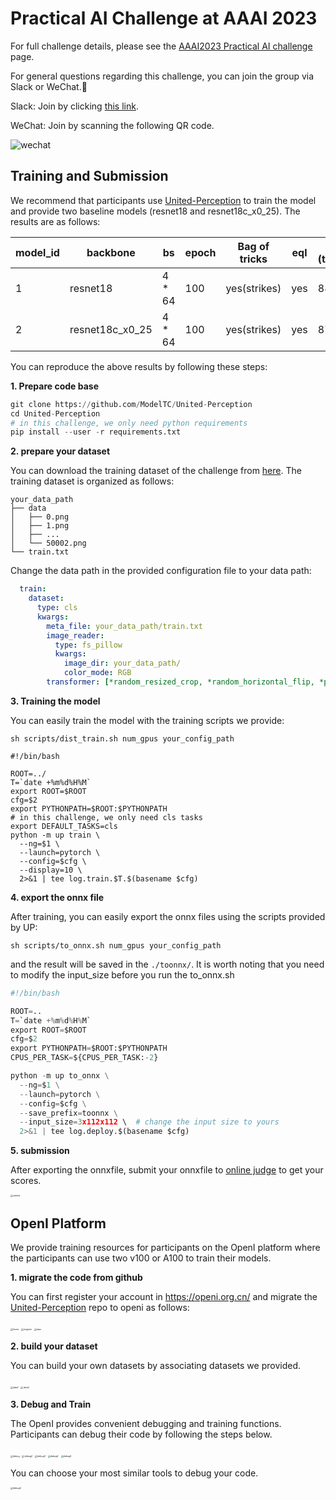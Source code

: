 # Practical AI Challenge at AAAI 2023
For full challenge details, please see the [AAAI2023 Practical AI challenge](https://practical-dl.sensecore.cn/#/intro) page.

For general questions regarding this challenge, you can join the group via Slack or WeChat.🤗

Slack: Join by clicking [this link](https://join.slack.com/t/w1666859556-fgw388026/shared_invite/zt-1iyl8cqq8-PnRCgvLEht9oVr9tA4KMmg).

WeChat: Join by scanning the following QR code.

![wechat](https://github.com/ModelTC/AAAI2023_EAMPD/blob/master/figs/wechat.png)

## Training and Submission

We recommend that participants use [United-Perception](https://github.com/ModelTC/United-Perception/tree/main/up) to train the model and provide two baseline models (resnet18 and resnet18c_x0_25). The results are as follows:

| model_id | backbone        | bs     | epoch | Bag of tricks | eql  | top1 (test1w) |
| -------- | --------------- | ------ | ----- | ------------- | ---- | ------------- |
| 1        | resnet18        | 4 * 64 | 100   | yes(strikes)  | yes  | 88.09         |
| 2        | resnet18c_x0_25 | 4 * 64 | 100   | yes(strikes)  | yes  | 87.01         |

You can reproduce the above results by following these steps:

**1. Prepare code base**

```python
git clone https://github.com/ModelTC/United-Perception
cd United-Perception
# in this challenge, we only need python requirements
pip install --user -r requirements.txt 
```

**2. prepare your dataset**

You can download the training dataset of the challenge from [here](https://practical-dl.sensecore.cn/#/competitions). The training dataset is organized as follows:

```
your_data_path
├── data
│   ├── 0.png
│   ├── 1.png
│   ├── ...
│   └── 50002.png
└── train.txt
```

Change the data path in the provided configuration file to your data path:

```yaml
  train:
    dataset:
      type: cls
      kwargs:
        meta_file: your_data_path/train.txt
        image_reader:
          type: fs_pillow
          kwargs:
            image_dir: your_data_path/
            color_mode: RGB
        transformer: [*random_resized_crop, *random_horizontal_flip, *pil_color_jitter,*to_tensor, *normalize]
```

**3. Training the model**

You can easily train the model with the training scripts we provide:

```shell
sh scripts/dist_train.sh num_gpus your_config_path

#!/bin/bash

ROOT=../
T=`date +%m%d%H%M`
export ROOT=$ROOT
cfg=$2
export PYTHONPATH=$ROOT:$PYTHONPATH
# in this challenge, we only need cls tasks
export DEFAULT_TASKS=cls
python -m up train \
  --ng=$1 \
  --launch=pytorch \
  --config=$cfg \
  --display=10 \
  2>&1 | tee log.train.$T.$(basename $cfg) 
```

**4. export the onnx file**

After training, you can easily export the onnx files using the scripts provided by UP:

```
sh scripts/to_onnx.sh num_gpus your_config_path
```

and the result will be saved in the `./toonnx/`.  It is worth noting that you need to modify the input_size before you run the to_onnx.sh

```python
#!/bin/bash

ROOT=..
T=`date +%m%d%H%M`
export ROOT=$ROOT
cfg=$2
export PYTHONPATH=$ROOT:$PYTHONPATH
CPUS_PER_TASK=${CPUS_PER_TASK:-2}

python -m up to_onnx \
  --ng=$1 \
  --launch=pytorch \
  --config=$cfg \
  --save_prefix=toonnx \
  --input_size=3x112x112 \  # change the input size to yours
  2>&1 | tee log.deploy.$(basename $cfg) 
```

**5. submission**

After exporting the onnxfile, submit your onnxfile to [online judge](https://practical-dl.sensecore.cn/#/onlineJudge) to get your scores.

<img src="https://github.com/ModelTC/AAAI2023_EAMPD/blob/master/figs/submit.png" alt="submit" style="zoom:25%;" />

## OpenI Platform

We provide training resources for participants on the OpenI platform where the participants can use two v100 or A100 to train their models.

**1. migrate the code from github**

You can first register your account in https://openi.org.cn/ and migrate the  [United-Perception](https://github.com/ModelTC/United-Perception/tree/main/up)  repo to openi as follows:

<img src="https://github.com/ModelTC/AAAI2023_EAMPD/blob/master/figs/home.png" alt="home" style="zoom:25%;" />

<img src="https://github.com/ModelTC/AAAI2023_EAMPD/blob/master/figs/migrate.png" alt="migrate" style="zoom:25%;" />

<img src="https://github.com/ModelTC/AAAI2023_EAMPD/blob/master/figs/repo.png" alt="repo" style="zoom:25%;" />

**2. build your dataset**

You can build your own datasets by associating datasets we provided.

<img src="https://github.com/ModelTC/AAAI2023_EAMPD/blob/master/figs/data1.png" alt="data1" style="zoom:25%;" />

<img src="https://github.com/ModelTC/AAAI2023_EAMPD/blob/master/figs/data2.png" alt="data2" style="zoom:25%;" />

**3. Debug and Train**

The OpenI provides convenient debugging and training functions. Participants can debug their code by following the steps below.

<img src="https://github.com/ModelTC/AAAI2023_EAMPD/blob/master/figs/debug.png" alt="debug" style="zoom:25%;" />

<img src="https://github.com/ModelTC/AAAI2023_EAMPD/blob/master/figs/debug2.png" alt="debug2" style="zoom:25%;" />

<img src="https://github.com/ModelTC/AAAI2023_EAMPD/blob/master/figs/debug3.png" alt="debug3" style="zoom:25%;" />

<img src="https://github.com/ModelTC/AAAI2023_EAMPD/blob/master/figs/debug4.png" alt="debug4" style="zoom:25%;" />

<img src="https://github.com/ModelTC/AAAI2023_EAMPD/blob/master/figs/debug5.png" alt="debug4" style="zoom:25%;" />

You can choose your most similar tools to debug your code.

<img src="https://github.com/ModelTC/AAAI2023_EAMPD/blob/master/figs/debug6.png" alt="debug4" style="zoom:25%;" />